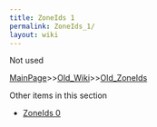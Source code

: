 ```yaml
---
title: ZoneIds 1
permalink: ZoneIds_1/
layout: wiki
---
```

Not used

[MainPage](/keeperrl_wiki/ "wikilink")>>[Old_Wiki](/keeperrl_wiki/Old_Wiki "wikilink")>>[Old_ZoneIds](/keeperrl_wiki/Old_ZoneIds "wikilink")

Other items in this section
-    [ZoneIds 0](/keeperrl_wiki/ZoneIds_0 "wikilink")
